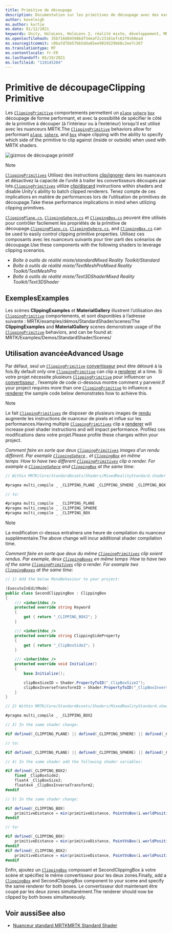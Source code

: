 ```yaml
---
title: Primitive de découpage
description: Documentation sur les primitives de découpage avec des exemples dans MRTK
author: keveleigh
ms.author: kurtie
ms.date: 01/12/2021
keywords: Unity, HoloLens, HoloLens 2, réalité mixte, développement, MRTK, primitive de découpage,
ms.openlocfilehash: 35b7166045986df34eaf2c23161efc6379160ead
ms.sourcegitcommit: c0ba7d7bb57bb5dda65ee9019229b68c2ee7c267
ms.translationtype: MT
ms.contentlocale: fr-FR
ms.lasthandoff: 05/19/2021
ms.locfileid: "110145204"
---
```

# <a name="clipping-primitive"></a><span data-ttu-id="4b126-104">Primitive de découpage</span><span class="sxs-lookup"><span data-stu-id="4b126-104">Clipping Primitive</span></span>

<span data-ttu-id="4b126-105">Les [`ClippingPrimitive`](xref:Microsoft.MixedReality.Toolkit.Utilities.ClippingPrimitive) comportements permettent un [`plane`](xref:Microsoft.MixedReality.Toolkit.Utilities.ClippingPlane) [`sphere`](xref:Microsoft.MixedReality.Toolkit.Utilities.ClippingSphere) [`box`](xref:Microsoft.MixedReality.Toolkit.Utilities.ClippingBox) découpage de forme performant, et avec la possibilité de spécifier le côté de la primitive à découper (à l’intérieur ou à l’extérieur) lorsqu’il est utilisé avec les nuanceurs MRTK.</span><span class="sxs-lookup"><span data-stu-id="4b126-105">The [`ClippingPrimitive`](xref:Microsoft.MixedReality.Toolkit.Utilities.ClippingPrimitive) behaviors allow for performant [`plane`](xref:Microsoft.MixedReality.Toolkit.Utilities.ClippingPlane), [`sphere`](xref:Microsoft.MixedReality.Toolkit.Utilities.ClippingSphere), and [`box`](xref:Microsoft.MixedReality.Toolkit.Utilities.ClippingBox) shape clipping with the ability to specify which side of the primitive to clip against (inside or outside) when used with MRTK shaders.</span></span>

![gizmos de découpage primitif](../images/mrtk-standard-shader/MRTK_PrimitiveClippingGizmos.gif)

> [!NOTE]
> <span data-ttu-id="4b126-107">[`ClippingPrimitives`](xref:Microsoft.MixedReality.Toolkit.Utilities.ClippingPrimitive) Utilisez des instructions [clip/ignorer](https://developer.download.nvidia.com/cg/clip.html) dans les nuanceurs et désactivez la capacité de l’unité à traiter les convertisseurs découpés par lots.</span><span class="sxs-lookup"><span data-stu-id="4b126-107">[`ClippingPrimitives`](xref:Microsoft.MixedReality.Toolkit.Utilities.ClippingPrimitive) utilize [clip/discard](https://developer.download.nvidia.com/cg/clip.html) instructions within shaders and disable Unity's ability to batch clipped renderers.</span></span> <span data-ttu-id="4b126-108">Tenez compte de ces implications en matière de performances lors de l’utilisation de primitives de découpage.</span><span class="sxs-lookup"><span data-stu-id="4b126-108">Take these performance implications in mind when utilizing clipping primitives.</span></span>

<span data-ttu-id="4b126-109">[`ClippingPlane.cs`](xref:Microsoft.MixedReality.Toolkit.Utilities.ClippingPlane), [`ClippingSphere.cs`](xref:Microsoft.MixedReality.Toolkit.Utilities.ClippingSphere) et [`ClippingBox.cs`](xref:Microsoft.MixedReality.Toolkit.Utilities.ClippingBox) peuvent être utilisés pour contrôler facilement les propriétés de la primitive de découpage.</span><span class="sxs-lookup"><span data-stu-id="4b126-109">[`ClippingPlane.cs`](xref:Microsoft.MixedReality.Toolkit.Utilities.ClippingPlane), [`ClippingSphere.cs`](xref:Microsoft.MixedReality.Toolkit.Utilities.ClippingSphere), and [`ClippingBox.cs`](xref:Microsoft.MixedReality.Toolkit.Utilities.ClippingBox) can be used to easily control clipping primitive properties.</span></span> <span data-ttu-id="4b126-110">Utilisez ces composants avec les nuanceurs suivants pour tirer parti des scénarios de découpage.</span><span class="sxs-lookup"><span data-stu-id="4b126-110">Use these components with the following shaders to leverage clipping scenarios.</span></span>

- <span data-ttu-id="4b126-111">*Boîte à outils de réalité mixte/standard*</span><span class="sxs-lookup"><span data-stu-id="4b126-111">*Mixed Reality Toolkit/Standard*</span></span>
- <span data-ttu-id="4b126-112">*Boîte à outils de réalité mixte/TextMeshPro*</span><span class="sxs-lookup"><span data-stu-id="4b126-112">*Mixed Reality Toolkit/TextMeshPro*</span></span>
- <span data-ttu-id="4b126-113">*Boîte à outils de réalité mixte/Text3DShader*</span><span class="sxs-lookup"><span data-stu-id="4b126-113">*Mixed Reality Toolkit/Text3DShader*</span></span>

## <a name="examples"></a><span data-ttu-id="4b126-114">Exemples</span><span class="sxs-lookup"><span data-stu-id="4b126-114">Examples</span></span>

<span data-ttu-id="4b126-115">Les scènes **ClippingExamples** et **MaterialGallery** illustrent l’utilisation des [`ClippingPrimitive`](xref:Microsoft.MixedReality.Toolkit.Utilities.ClippingPrimitive) comportements, et sont disponibles à l’adresse suivante : MRTK/examples/démos/StandardShader/scenes/</span><span class="sxs-lookup"><span data-stu-id="4b126-115">The **ClippingExamples** and **MaterialGallery** scenes demonstrate usage of the [`ClippingPrimitive`](xref:Microsoft.MixedReality.Toolkit.Utilities.ClippingPrimitive) behaviors, and can be found at: MRTK/Examples/Demos/StandardShader/Scenes/</span></span>

## <a name="advanced-usage"></a><span data-ttu-id="4b126-116">Utilisation avancée</span><span class="sxs-lookup"><span data-stu-id="4b126-116">Advanced Usage</span></span>

<span data-ttu-id="4b126-117">Par défaut, seul un [`ClippingPrimitive`](xref:Microsoft.MixedReality.Toolkit.Utilities.ClippingPrimitive) [convertisseur](https://docs.unity3d.com/ScriptReference/Renderer.html) peut être détouré à la fois.</span><span class="sxs-lookup"><span data-stu-id="4b126-117">By default only one [`ClippingPrimitive`](xref:Microsoft.MixedReality.Toolkit.Utilities.ClippingPrimitive) can clip a [renderer](https://docs.unity3d.com/ScriptReference/Renderer.html) at a time.</span></span> <span data-ttu-id="4b126-118">Si votre projet nécessite plusieurs [`ClippingPrimitive`](xref:Microsoft.MixedReality.Toolkit.Utilities.ClippingPrimitive) pour influencer un [convertisseur](https://docs.unity3d.com/ScriptReference/Renderer.html)  , l’exemple de code ci-dessous montre comment y parvenir.</span><span class="sxs-lookup"><span data-stu-id="4b126-118">If your project requires more than one [`ClippingPrimitive`](xref:Microsoft.MixedReality.Toolkit.Utilities.ClippingPrimitive) to influence a [renderer](https://docs.unity3d.com/ScriptReference/Renderer.html)  the sample code below demonstrates how to achieve this.</span></span>

> [!NOTE]
> <span data-ttu-id="4b126-119">Le fait [`ClippingPrimitives`](xref:Microsoft.MixedReality.Toolkit.Utilities.ClippingPrimitive) de disposer de plusieurs images de [rendu](https://docs.unity3d.com/ScriptReference/Renderer.html) augmente les instructions de nuanceur de pixels et influe sur les performances.</span><span class="sxs-lookup"><span data-stu-id="4b126-119">Having multiple [`ClippingPrimitives`](xref:Microsoft.MixedReality.Toolkit.Utilities.ClippingPrimitive) clip a [renderer](https://docs.unity3d.com/ScriptReference/Renderer.html) will increase pixel shader instructions and will impact performance.</span></span> <span data-ttu-id="4b126-120">Profilez ces modifications dans votre projet.</span><span class="sxs-lookup"><span data-stu-id="4b126-120">Please profile these changes within your project.</span></span>

<span data-ttu-id="4b126-121">*Comment faire en sorte que deux [`ClippingPrimitives`](xref:Microsoft.MixedReality.Toolkit.Utilities.ClippingPrimitive) images d’un rendu différent. Par exemple [`ClippingSphere`](xref:Microsoft.MixedReality.Toolkit.Utilities.ClippingSphere) , et [`ClippingBox`](xref:Microsoft.MixedReality.Toolkit.Utilities.ClippingBox) en même temps :*</span><span class="sxs-lookup"><span data-stu-id="4b126-121">*How to have two different [`ClippingPrimitives`](xref:Microsoft.MixedReality.Toolkit.Utilities.ClippingPrimitive) clip a render. For example a [`ClippingSphere`](xref:Microsoft.MixedReality.Toolkit.Utilities.ClippingSphere) and [`ClippingBox`](xref:Microsoft.MixedReality.Toolkit.Utilities.ClippingBox) at the same time:*</span></span>

```C#
// Within MRTK/Core/StandardAssets/Shaders/MixedRealityStandard.shader (or another MRTK shader) change:

#pragma multi_compile _ _CLIPPING_PLANE _CLIPPING_SPHERE _CLIPPING_BOX

// to:

#pragma multi_compile _ _CLIPPING_PLANE
#pragma multi_compile _ _CLIPPING_SPHERE
#pragma multi_compile _ _CLIPPING_BOX
```

> [!NOTE]
> <span data-ttu-id="4b126-122">La modification ci-dessus entraînera une heure de compilation du nuanceur supplémentaire.</span><span class="sxs-lookup"><span data-stu-id="4b126-122">The above change will incur additional shader compilation time.</span></span>

<span data-ttu-id="4b126-123">*Comment faire en sorte que deux du même [`ClippingPrimitives`](xref:Microsoft.MixedReality.Toolkit.Utilities.ClippingPrimitive) clip soient rendus. Par exemple, deux [`ClippingBoxes`](xref:Microsoft.MixedReality.Toolkit.Utilities.ClippingBox) en même temps :*</span><span class="sxs-lookup"><span data-stu-id="4b126-123">*How to have two of the same [`ClippingPrimitives`](xref:Microsoft.MixedReality.Toolkit.Utilities.ClippingPrimitive) clip a render. For example two [`ClippingBoxes`](xref:Microsoft.MixedReality.Toolkit.Utilities.ClippingBox) at the same time:*</span></span>

```C#
// 1) Add the below MonoBehaviour to your project:

[ExecuteInEditMode]
public class SecondClippingBox : ClippingBox
{
    /// <inheritdoc />
    protected override string Keyword
    {
        get { return "_CLIPPING_BOX2"; }
    }

    /// <inheritdoc />
    protected override string ClippingSideProperty
    {
        get { return "_ClipBoxSide2"; }
    }

    /// <inheritdoc />
    protected override void Initialize()
    {
        base.Initialize();

        clipBoxSizeID = Shader.PropertyToID("_ClipBoxSize2");
        clipBoxInverseTransformID = Shader.PropertyToID("_ClipBoxInverseTransform2");
    }
}

// 2) Within MRTK/Core/StandardAssets/Shaders/MixedRealityStandard.shader (or another MRTK shader) add the following multi_compile pragma:

#pragma multi_compile _ _CLIPPING_BOX2

// 3) In the same shader change:

#if defined(_CLIPPING_PLANE) || defined(_CLIPPING_SPHERE) || defined(_CLIPPING_BOX)

// to:

#if defined(_CLIPPING_PLANE) || defined(_CLIPPING_SPHERE) || defined(_CLIPPING_BOX) || defined(_CLIPPING_BOX2)

// 4) In the same shader add the following shader variables:

#if defined(_CLIPPING_BOX2)
    fixed _ClipBoxSide2;
    float4 _ClipBoxSize2;
    float4x4 _ClipBoxInverseTransform2;
#endif

// 5) In the same shader change:

#if defined(_CLIPPING_BOX)
    primitiveDistance = min(primitiveDistance, PointVsBox(i.worldPosition.xyz, _ClipBoxSize.xyz, _ClipBoxInverseTransform) * _ClipBoxSide);
#endif

// to:

#if defined(_CLIPPING_BOX)
    primitiveDistance = min(primitiveDistance, PointVsBox(i.worldPosition.xyz, _ClipBoxSize.xyz, _ClipBoxInverseTransform) * _ClipBoxSide);
#endif
#if defined(_CLIPPING_BOX2)
    primitiveDistance = min(primitiveDistance, PointVsBox(i.worldPosition.xyz, _ClipBoxSize2.xyz, _ClipBoxInverseTransform2) * _ClipBoxSide2);
#endif
```

<span data-ttu-id="4b126-124">Enfin, ajoutez un [`ClippingBox`](xref:Microsoft.MixedReality.Toolkit.Utilities.ClippingBox) composant et SecondClippingBox à votre scène et spécifiez le même convertisseur pour les deux zones.</span><span class="sxs-lookup"><span data-stu-id="4b126-124">Finally, add a [`ClippingBox`](xref:Microsoft.MixedReality.Toolkit.Utilities.ClippingBox) and SecondClippingBox component to your scene and specify the same renderer for both boxes.</span></span> <span data-ttu-id="4b126-125">Le convertisseur doit maintenant être coupé par les deux zones simultanément.</span><span class="sxs-lookup"><span data-stu-id="4b126-125">The renderer should now be clipped by both boxes simultaneously.</span></span>

## <a name="see-also"></a><span data-ttu-id="4b126-126">Voir aussi</span><span class="sxs-lookup"><span data-stu-id="4b126-126">See also</span></span>

- [<span data-ttu-id="4b126-127">Nuanceur standard MRTK</span><span class="sxs-lookup"><span data-stu-id="4b126-127">MRTK Standard Shader</span></span>](mrtk-standard-shader.md)
